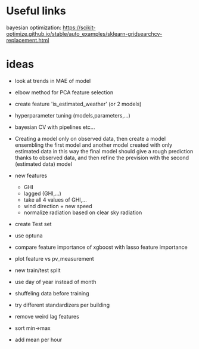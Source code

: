 # Useful links
bayesian optimization:
https://scikit-optimize.github.io/stable/auto_examples/sklearn-gridsearchcv-replacement.html

# ideas
- look at trends in MAE of model
- elbow method for PCA feature selection
- create feature 'is_estimated_weather' (or 2 models)
- hyperparameter tuning (models,parameters,...)
- bayesian CV with pipelines etc...
- Creating a model only on observed data, then create a model ensembling the first model and another model created with only estimated data
in this way the final model should give a rough prediction thanks to observed data, and then refine the prevision with the second (estimated data) model



- new features
    - GHI
    - lagged (GHI,...)
    - take all 4 values of GHI,...
    - wind direction + new speed
    - normalize radiation based on clear sky radiation

- create Test set 
- use optuna
- compare feature importance of xgboost with lasso feature importance

- plot feature vs pv_measurement
- new train/test split
- use day of year instead of month
- shuffeling data before training

- try different standardizers per building
    



- remove weird lag features
- sort min->max
- add mean per hour